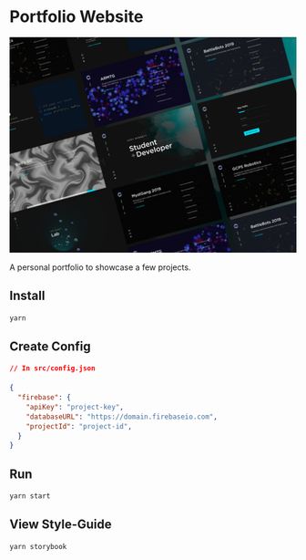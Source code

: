 # Portfolio Website

![Site preview](/preview.png)

A personal portfolio to showcase a few projects.

## Install

```bash
yarn
```

## Create Config

```json
// In src/config.json

{
  "firebase": {
    "apiKey": "project-key",
    "databaseURL": "https://domain.firebaseio.com",
    "projectId": "project-id",
  }
}
```

## Run

```bash
yarn start
```

## View Style-Guide

```bash
yarn storybook
```
